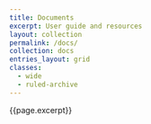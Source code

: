 ```yaml
---
title: Documents
excerpt: User guide and resources
layout: collection
permalink: /docs/
collection: docs
entries_layout: grid
classes:
  - wide
  - ruled-archive
---
```


{{page.excerpt}}